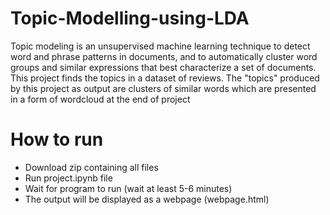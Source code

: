 # Topic-Modelling-using-LDA
Topic modeling is an unsupervised machine learning technique to detect word and phrase patterns in documents, and to automatically cluster word groups and similar expressions that best characterize a set of documents.
This project finds the topics in a dataset of reviews.
The "topics" produced by this project as output are clusters of similar words which are presented in a form of wordcloud at the end of project

# How to run
- Download zip containing all files
- Run project.ipynb file 
- Wait for program to run (wait at least 5-6 minutes)
- The output will be displayed as a webpage (webpage.html)
